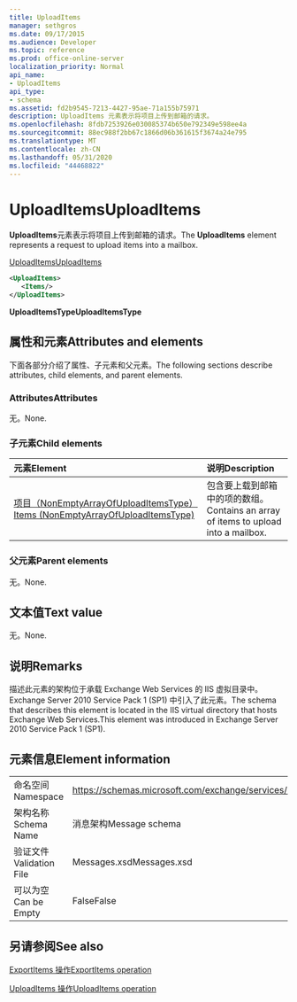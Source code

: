 ```yaml
---
title: UploadItems
manager: sethgros
ms.date: 09/17/2015
ms.audience: Developer
ms.topic: reference
ms.prod: office-online-server
localization_priority: Normal
api_name:
- UploadItems
api_type:
- schema
ms.assetid: fd2b9545-7213-4427-95ae-71a155b75971
description: UploadItems 元素表示将项目上传到邮箱的请求。
ms.openlocfilehash: 8fdb7253926e030085374b650e792349e598ee4a
ms.sourcegitcommit: 88ec988f2bb67c1866d06b361615f3674a24e795
ms.translationtype: MT
ms.contentlocale: zh-CN
ms.lasthandoff: 05/31/2020
ms.locfileid: "44468822"
---
```

# <a name="uploaditems"></a><span data-ttu-id="d70d7-103">UploadItems</span><span class="sxs-lookup"><span data-stu-id="d70d7-103">UploadItems</span></span>

<span data-ttu-id="d70d7-104">**UploadItems**元素表示将项目上传到邮箱的请求。</span><span class="sxs-lookup"><span data-stu-id="d70d7-104">The **UploadItems** element represents a request to upload items into a mailbox.</span></span> 
  
[<span data-ttu-id="d70d7-105">UploadItems</span><span class="sxs-lookup"><span data-stu-id="d70d7-105">UploadItems</span></span>](uploaditems.md)
  
```XML
<UploadItems>
   <Items/>
</UploadItems>
```

 <span data-ttu-id="d70d7-106">**UploadItemsType**</span><span class="sxs-lookup"><span data-stu-id="d70d7-106">**UploadItemsType**</span></span>
## <a name="attributes-and-elements"></a><span data-ttu-id="d70d7-107">属性和元素</span><span class="sxs-lookup"><span data-stu-id="d70d7-107">Attributes and elements</span></span>

<span data-ttu-id="d70d7-108">下面各部分介绍了属性、子元素和父元素。</span><span class="sxs-lookup"><span data-stu-id="d70d7-108">The following sections describe attributes, child elements, and parent elements.</span></span>
  
### <a name="attributes"></a><span data-ttu-id="d70d7-109">Attributes</span><span class="sxs-lookup"><span data-stu-id="d70d7-109">Attributes</span></span>

<span data-ttu-id="d70d7-110">无。</span><span class="sxs-lookup"><span data-stu-id="d70d7-110">None.</span></span>
  
### <a name="child-elements"></a><span data-ttu-id="d70d7-111">子元素</span><span class="sxs-lookup"><span data-stu-id="d70d7-111">Child elements</span></span>

|<span data-ttu-id="d70d7-112">**元素**</span><span class="sxs-lookup"><span data-stu-id="d70d7-112">**Element**</span></span>|<span data-ttu-id="d70d7-113">**说明**</span><span class="sxs-lookup"><span data-stu-id="d70d7-113">**Description**</span></span>|
|:-----|:-----|
|[<span data-ttu-id="d70d7-114">项目（NonEmptyArrayOfUploadItemsType）</span><span class="sxs-lookup"><span data-stu-id="d70d7-114">Items (NonEmptyArrayOfUploadItemsType)</span></span>](items-nonemptyarrayofuploaditemstype.md) <br/> |<span data-ttu-id="d70d7-115">包含要上载到邮箱中的项的数组。</span><span class="sxs-lookup"><span data-stu-id="d70d7-115">Contains an array of items to upload into a mailbox.</span></span>  <br/> |
   
### <a name="parent-elements"></a><span data-ttu-id="d70d7-116">父元素</span><span class="sxs-lookup"><span data-stu-id="d70d7-116">Parent elements</span></span>

<span data-ttu-id="d70d7-117">无。</span><span class="sxs-lookup"><span data-stu-id="d70d7-117">None.</span></span>
  
## <a name="text-value"></a><span data-ttu-id="d70d7-118">文本值</span><span class="sxs-lookup"><span data-stu-id="d70d7-118">Text value</span></span>

<span data-ttu-id="d70d7-119">无。</span><span class="sxs-lookup"><span data-stu-id="d70d7-119">None.</span></span>
  
## <a name="remarks"></a><span data-ttu-id="d70d7-120">说明</span><span class="sxs-lookup"><span data-stu-id="d70d7-120">Remarks</span></span>

<span data-ttu-id="d70d7-121">描述此元素的架构位于承载 Exchange Web Services 的 IIS 虚拟目录中。Exchange Server 2010 Service Pack 1 (SP1) 中引入了此元素。</span><span class="sxs-lookup"><span data-stu-id="d70d7-121">The schema that describes this element is located in the IIS virtual directory that hosts Exchange Web Services.This element was introduced in Exchange Server 2010 Service Pack 1 (SP1).</span></span>
  
## <a name="element-information"></a><span data-ttu-id="d70d7-122">元素信息</span><span class="sxs-lookup"><span data-stu-id="d70d7-122">Element information</span></span>

|||
|:-----|:-----|
|<span data-ttu-id="d70d7-123">命名空间</span><span class="sxs-lookup"><span data-stu-id="d70d7-123">Namespace</span></span>  <br/> |https://schemas.microsoft.com/exchange/services/2006/messages  <br/> |
|<span data-ttu-id="d70d7-124">架构名称</span><span class="sxs-lookup"><span data-stu-id="d70d7-124">Schema Name</span></span>  <br/> |<span data-ttu-id="d70d7-125">消息架构</span><span class="sxs-lookup"><span data-stu-id="d70d7-125">Message schema</span></span>  <br/> |
|<span data-ttu-id="d70d7-126">验证文件</span><span class="sxs-lookup"><span data-stu-id="d70d7-126">Validation File</span></span>  <br/> |<span data-ttu-id="d70d7-127">Messages.xsd</span><span class="sxs-lookup"><span data-stu-id="d70d7-127">Messages.xsd</span></span>  <br/> |
|<span data-ttu-id="d70d7-128">可以为空</span><span class="sxs-lookup"><span data-stu-id="d70d7-128">Can be Empty</span></span>  <br/> |<span data-ttu-id="d70d7-129">False</span><span class="sxs-lookup"><span data-stu-id="d70d7-129">False</span></span>  <br/> |
   
## <a name="see-also"></a><span data-ttu-id="d70d7-130">另请参阅</span><span class="sxs-lookup"><span data-stu-id="d70d7-130">See also</span></span>



[<span data-ttu-id="d70d7-131">ExportItems 操作</span><span class="sxs-lookup"><span data-stu-id="d70d7-131">ExportItems operation</span></span>](exportitems-operation.md)
  
[<span data-ttu-id="d70d7-132">UploadItems 操作</span><span class="sxs-lookup"><span data-stu-id="d70d7-132">UploadItems operation</span></span>](uploaditems-operation.md)

